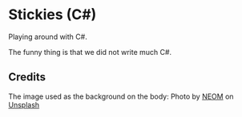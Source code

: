 # Stickies (C#)

Playing around with C#. 

The funny thing is that we did not write much C#.

## Credits

The image used as the background on the body:
Photo by <a href="https://unsplash.com/@neom?utm_content=creditCopyText&utm_medium=referral&utm_source=unsplash">NEOM</a> on <a href="https://unsplash.com/photos/a-person-wearing-a-hat-looking-out-over-the-desert-QOGeYSi11-w?utm_content=creditCopyText&utm_medium=referral&utm_source=unsplash">Unsplash</a>
  
